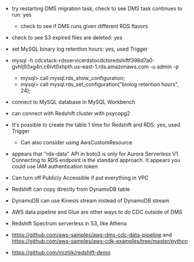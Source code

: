 * try restarting DMS migration task, check to see DMS task continues to run: yes
    * check to see if DMS runs given different RDS flavors
* check to see S3 expired files are deleted: yes
* set MySQL binary log retention hours: yes, used Trigger
* mysql -h cdcstack-rdsservicerdstocdctoredshiftf398d7a0-gvhlj93xg4n.c6ivt0xhpth.us-east-1.rds.amazonaws.com -u admin -p
    * mysql> call mysql.rds_show_configuration;
    * mysql> call mysql.rds_set_configuration("binlog retention hours", 24);
* connect to MySQL database in MySQL Workbench
* can connect with Redshift cluster with psycopg2
* It's possible to create the table 1 time for Redshift and RDS: yes, used Trigger
    * Can also consider using AwsCustomResource
* appears that "rds-data" API in boto3 is only for Aurora Serverless V1. Connecting to RDS endpoint is the standard approach. It appears you could use IAM authentication token
* Can turn off Publicly Accessible if put everything in VPC

* Redshift can copy directly from DynamoDB table
* DynamoDB can use Kinesis stream instead of DynamoDB stream
* AWS data pipeline and Glue are other ways to do CDC outside of DMS
* Redshift Spectrum serverless in S3, like Athena

* https://github.com/aws-samples/aws-dms-cdc-data-pipeline and https://github.com/aws-samples/aws-cdk-examples/tree/master/python
* https://github.com/miztiik/redshift-demo
